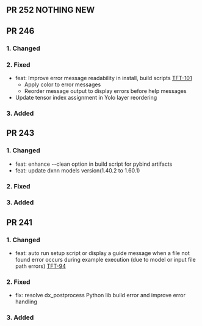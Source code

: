 ## PR 252 NOTHING NEW
## PR 246
### 1. Changed
### 2. Fixed
- feat: Improve error message readability in install, build scripts [TFT-101](https://deepx.atlassian.net/browse/TFT-101)
  - Apply color to error messages
  - Reorder message output to display errors before help messages
- Update tensor index assignment in Yolo layer reordering 
### 3. Added
## PR 243
### 1. Changed
- feat: enhance --clean option in build script for pybind artifacts
- feat: update dxnn models version(1.40.2 to 1.60.1)
### 2. Fixed
### 3. Added
## PR 241
### 1. Changed
- feat: auto run setup script or display a guide message when a file not found error occurs during example execution
  (due to model or input file path errors) [TFT-94](https://deepx.atlassian.net/browse/TFT-94)
### 2. Fixed
- fix: resolve dx_postprocess Python lib build error and improve error handling

### 3. Added
